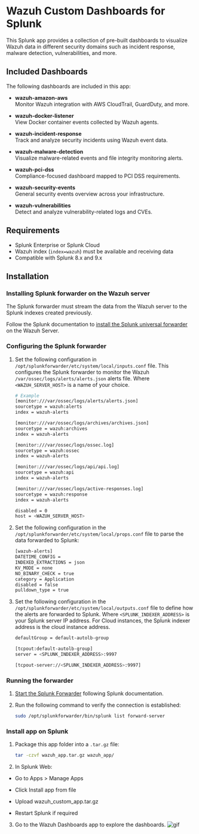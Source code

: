 # Wazuh Custom Dashboards for Splunk

This Splunk app provides a collection of pre-built dashboards to visualize Wazuh data in different security domains such as incident response, malware detection, vulnerabilities, and more.

## Included Dashboards

The following dashboards are included in this app:

- **wazuh-amazon-aws**  
  Monitor Wazuh integration with AWS CloudTrail, GuardDuty, and more.

- **wazuh-docker-listener**  
  View Docker container events collected by Wazuh agents.

- **wazuh-incident-response**  
  Track and analyze security incidents using Wazuh event data.

- **wazuh-malware-detection**  
  Visualize malware-related events and file integrity monitoring alerts.

- **wazuh-pci-dss**  
  Compliance-focused dashboard mapped to PCI DSS requirements.

- **wazuh-security-events**  
  General security events overview across your infrastructure.

- **wazuh-vulnerabilities**  
  Detect and analyze vulnerability-related logs and CVEs.

## Requirements

- Splunk Enterprise or Splunk Cloud
- Wazuh index (`index=wazuh`) must be available and receiving data
- Compatible with Splunk 8.x and 9.x

## Installation
### Installing Splunk forwarder on the Wazuh server
The Splunk forwarder must stream the data from the Wazuh server to the Splunk indexes created previously.

Follow the Splunk documentation to [install the Splunk universal forwarder](https://docs.splunk.com/Documentation/Forwarder/9.0.4/Forwarder/Installanixuniversalforwarder#Install_the_universal_forwarder_on_Linux) on the Wazuh Server.

### Configuring the Splunk forwarder
1. Set the following configuration in ``/opt/splunkforwarder/etc/system/local/inputs.conf`` file. This configures the Splunk forwarder to monitor the Wazuh ``/var/ossec/logs/alerts/alerts.json`` alerts file. Where ``<WAZUH_SERVER_HOST>`` is a name of your choice.

    ``` bash
    # Example
    [monitor:///var/ossec/logs/alerts/alerts.json]
    sourcetype = wazuh:alerts
    index = wazuh-alerts

    [monitor:///var/ossec/logs/archives/archives.json]
    sourcetype = wazuh:archives
    index = wazuh-alerts

    [monitor:///var/ossec/logs/ossec.log]
    sourcetype = wazuh:ossec
    index = wazuh-alerts

    [monitor:///var/ossec/logs/api/api.log]
    sourcetype = wazuh:api
    index = wazuh-alerts

    [monitor:///var/ossec/logs/active-responses.log]
    sourcetype = wazuh:response
    index = wazuh-alerts

    disabled = 0
    host = <WAZUH_SERVER_HOST>
    ```
2. Set the following configuration in the ``/opt/splunkforwarder/etc/system/local/props.conf`` file to parse the data forwarded to Splunk:
    ```bash
    [wazuh-alerts]
    DATETIME_CONFIG =
    INDEXED_EXTRACTIONS = json
    KV_MODE = none
    NO_BINARY_CHECK = true
    category = Application
    disabled = false
    pulldown_type = true
    ```

3. Set the following configuration in the ``/opt/splunkforwarder/etc/system/local/outputs.conf`` file to define how the alerts are forwarded to Splunk. Where ``<SPLUNK_INDEXER_ADDRESS>`` is your Splunk server IP address. For Cloud instances, the Splunk indexer address is the cloud instance address.
    ```bash
    defaultGroup = default-autolb-group

    [tcpout:default-autolb-group]
    server = <SPLUNK_INDEXER_ADDRESS>:9997

    [tcpout-server://<SPLUNK_INDEXER_ADDRESS>:9997]
    ```

### Running the forwarder
1. [Start the Splunk Forwarder](https://docs.splunk.com/Documentation/Forwarder/latest/Forwarder/StartorStoptheuniversalforwarder#Start_the_universal_forwarder) following Splunk documentation.

2. Run the following command to verify the connection is established:
    ```bash
    sudo /opt/splunkforwarder/bin/splunk list forward-server
    ```

### Install app on Splunk
1. Package this app folder into a `.tar.gz` file:
   ```bash
   tar -czvf wazuh_app.tar.gz wazuh_app/
   ```
2. In Splunk Web:

- Go to Apps > Manage Apps

- Click Install app from file

- Upload wazuh_custom_app.tar.gz

- Restart Splunk if required

3. Go to the Wazuh Dashboards app to explore the dashboards.
![gif](/static/wazuh_dashboards_app.gif)